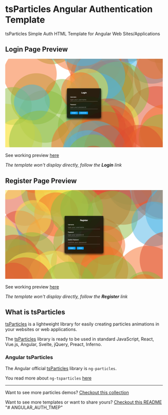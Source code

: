 # tsParticles Angular Authentication Template

tsParticles Simple Auth HTML Template for Angular Web Sites/Applications

## Login Page Preview
[![login](https://raw.githubusercontent.com/tsparticles/angular-auth-template/master/__screenshots/login.png?raw=true)](https://tsparticles.github.io/angular-auth-template)

See working preview [here](https://tsparticles.github.io/angular-auth-template)

*The template won't display directly, follow the **Login** link*

## Register Page Preview
[![register](https://raw.githubusercontent.com/tsparticles/angular-auth-template/master/__screenshots/register.png?raw=true)](https://tsparticles.github.io/angular-auth-template)

See working preview [here](https://tsparticles.github.io/angular-auth-template)

*The template won't display directly, follow the **Register** link*

## What is tsParticles

[tsParticles](https://github.com/matteobruni/tsparticles) is a lightweight library for easily creating particles animations in your websites or web applications.

The [tsParticles](https://github.com/matteobruni/tsparticles) library is ready to be used in standard JavaScript, React, Vue.js, Angular, Svelte, jQuery, Preact, Inferno.

### Angular tsParticles

The Angular official [tsParticles](https://github.com/matteobruni/tsparticles) library is `ng-particles`.

You read more about `ng-tsparticles` [here](https://github.com/matteobruni/tsparticles/blob/master/components/angular/README.md) 

---

Want to see more particles demos? [Checkout this collection](https://codepen.io/collection/DPOage)

Want to see more templates or want to share yours? [Checkout this README](https://github.com/tsparticles/templates)
"# ANGULAR_AUTH_TMEP" 
